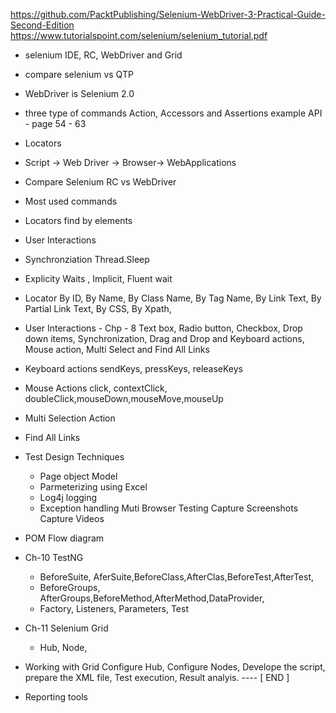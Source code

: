 https://github.com/PacktPublishing/Selenium-WebDriver-3-Practical-Guide-Second-Edition
https://www.tutorialspoint.com/selenium/selenium_tutorial.pdf

- selenium IDE, RC, WebDriver and Grid
- compare selenium vs QTP
- WebDriver is Selenium 2.0
- three type of commands
   Action, Accessors and Assertions
   example API - page 54 - 63
- Locators
- Script -> Web Driver -> Browser-> WebApplications
- Compare Selenium RC vs WebDriver
- Most used commands
- Locators
  find by elements
- User Interactions
- Synchronziation
  Thread.Sleep 
- Explicity Waits , Implicit, Fluent wait
- Locator
  By ID, By Name, By Class Name, By Tag Name, By Link Text,
  By Partial Link Text, By CSS, By Xpath, 
- User Interactions - Chp - 8
  Text box, Radio button, Checkbox, Drop down items,
  Synchronization, Drag and Drop and Keyboard actions, 
  Mouse action, Multi Select and Find All Links

- Keyboard actions
  sendKeys, pressKeys, releaseKeys
- Mouse Actions
  click, contextClick, doubleClick,mouseDown,mouseMove,mouseUp
- Multi Selection Action
- Find All Links
- Test Design Techniques
  - Page object Model
  - Parmeterizing using Excel
  - Log4j logging
  - Exception handling
  Muti Browser Testing
  Capture Screenshots
  Capture Videos
- POM Flow diagram
- Ch-10 TestNG
  - BeforeSuite, AferSuite,BeforeClass,AfterClas,BeforeTest,AfterTest,
  - BeforeGroups, AfterGroups,BeforeMethod,AfterMethod,DataProvider,
  - Factory, Listeners, Parameters, Test
- Ch-11 Selenium Grid
  - Hub, Node, 
- Working with Grid
  Configure Hub, Configure Nodes, Develope the script, prepare the XML file,
  Test execution, Result analyis.
---- [ END ] 
- Reporting tools


